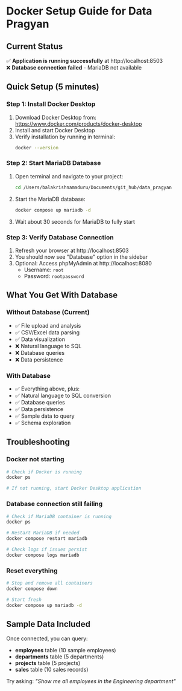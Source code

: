 # Docker Setup Guide for Data Pragyan

## Current Status
✅ **Application is running successfully** at http://localhost:8503  
❌ **Database connection failed** - MariaDB not available  

## Quick Setup (5 minutes)

### Step 1: Install Docker Desktop
1. Download Docker Desktop from: https://www.docker.com/products/docker-desktop
2. Install and start Docker Desktop
3. Verify installation by running in terminal:
   ```bash
   docker --version
   ```

### Step 2: Start MariaDB Database
1. Open terminal and navigate to your project:
   ```bash
   cd /Users/balakrishnamaduru/Documents/git_hub/data_pragyan
   ```

2. Start the MariaDB database:
   ```bash
   docker compose up mariadb -d
   ```

3. Wait about 30 seconds for MariaDB to fully start

### Step 3: Verify Database Connection
1. Refresh your browser at http://localhost:8503
2. You should now see "Database" option in the sidebar
3. Optional: Access phpMyAdmin at http://localhost:8080
   - Username: `root`
   - Password: `rootpassword`

## What You Get With Database

### Without Database (Current)
- ✅ File upload and analysis
- ✅ CSV/Excel data parsing
- ✅ Data visualization
- ❌ Natural language to SQL
- ❌ Database queries
- ❌ Data persistence

### With Database
- ✅ Everything above, plus:
- ✅ Natural language to SQL conversion
- ✅ Database queries
- ✅ Data persistence
- ✅ Sample data to query
- ✅ Schema exploration

## Troubleshooting

### Docker not starting
```bash
# Check if Docker is running
docker ps

# If not running, start Docker Desktop application
```

### Database connection still failing
```bash
# Check if MariaDB container is running
docker ps

# Restart MariaDB if needed
docker compose restart mariadb

# Check logs if issues persist
docker compose logs mariadb
```

### Reset everything
```bash
# Stop and remove all containers
docker compose down

# Start fresh
docker compose up mariadb -d
```

## Sample Data Included

Once connected, you can query:
- **employees** table (10 sample employees)
- **departments** table (5 departments)
- **projects** table (5 projects)
- **sales** table (10 sales records)

Try asking: *"Show me all employees in the Engineering department"*